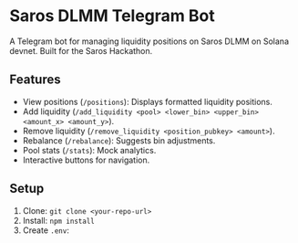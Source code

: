 # Saros DLMM Telegram Bot

A Telegram bot for managing liquidity positions on Saros DLMM on Solana devnet. Built for the Saros Hackathon.

## Features
- View positions (`/positions`): Displays formatted liquidity positions.
- Add liquidity (`/add_liquidity <pool> <lower_bin> <upper_bin> <amount_x> <amount_y>`).
- Remove liquidity (`/remove_liquidity <position_pubkey> <amount>`).
- Rebalance (`/rebalance`): Suggests bin adjustments.
- Pool stats (`/stats`): Mock analytics.
- Interactive buttons for navigation.

## Setup
1. Clone: `git clone <your-repo-url>`
2. Install: `npm install`
3. Create `.env`:
